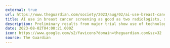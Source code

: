 ```yaml
---
external: true
url: https://www.theguardian.com/society/2023/aug/02/ai-use-breast-cancer-screening-study-preliminary-results
title: AI use in breast cancer screening as good as two radiologists, study finds
description: Preliminary results from major trial show use of technology almost halves human workload
date: 2023-08-02T04:00:21.000Z
icon: https://www.google.com/s2/favicons?domain=theguardian.com&sz=32
source: The Guardian
---
```

